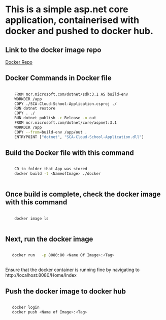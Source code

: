 
# This is a simple asp.net core application, containerised with docker and  pushed to docker hub.

## Link to the docker image repo
 [Docker Repo](https://hub.docker.com/repository/docker/nneka234/sca-cloud-school-application)

## Docker Commands in Docker file

```sh

    FROM mcr.microsoft.com/dotnet/sdk:3.1 AS build-env
    WORKDIR /app
    COPY ./SCA-Cloud-School-Application.csproj ./
    RUN dotnet restore
    COPY . ./
    RUN dotnet publish -c Release -o out
    FROM mcr.microsoft.com/dotnet/core/aspnet:3.1
    WORKDIR /app
    COPY --from=build-env /app/out .
    ENTRYPOINT ["dotnet", "SCA-Cloud-School-Application.dll"]　
```
## Build the Docker file with this command
```sh

    CD to folder that App was stored
    docker build -t <NameofImage> ./docker
  
```
## Once build is complete, check the docker image with this command
```sh

    docker image ls
  
```
## Next, run the docker image
```sh

   docker run   -p 8080:80 <Name Of Image>:<Tag>
  
```
Ensure that the docker container is running fine by navigating to http://localhost:8080/Home/Index

## Push the docker image to docker hub
```sh

   docker login
   docker push <Name of Image>:<Tag>
  
```
    

